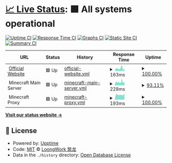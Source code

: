 # [📈 Live Status](https://status.loongwork.net): <!--live status--> **🟩 All systems operational**

[![Uptime CI](https://github.com/loongwork/status/workflows/Uptime%20CI/badge.svg)](https://github.com/loongwork/status/actions?query=workflow%3A%22Uptime+CI%22)
[![Response Time CI](https://github.com/loongwork/status/workflows/Response%20Time%20CI/badge.svg)](https://github.com/loongwork/status/actions?query=workflow%3A%22Response+Time+CI%22)
[![Graphs CI](https://github.com/loongwork/status/workflows/Graphs%20CI/badge.svg)](https://github.com/loongwork/status/actions?query=workflow%3A%22Graphs+CI%22)
[![Static Site CI](https://github.com/loongwork/status/workflows/Static%20Site%20CI/badge.svg)](https://github.com/loongwork/status/actions?query=workflow%3A%22Static+Site+CI%22)
[![Summary CI](https://github.com/loongwork/status/workflows/Summary%20CI/badge.svg)](https://github.com/loongwork/status/actions?query=workflow%3A%22Summary+CI%22)

<!--start: status pages-->
<!-- This summary is generated by Upptime (https://github.com/upptime/upptime) -->
<!-- Do not edit this manually, your changes will be overwritten -->
<!-- prettier-ignore -->
| URL | Status | History | Response Time | Uptime |
| --- | ------ | ------- | ------------- | ------ |
| <img alt="" src="https://favicons.githubusercontent.com/www.loongwork.net" height="13"> [Official Website](https://www.loongwork.net) | 🟩 Up | [official-website.yml](https://github.com/loongwork/status/commits/HEAD/history/official-website.yml) | <details><summary><img alt="Response time graph" src="./graphs/official-website/response-time-week.png" height="20"> 163ms</summary><br><a href="https://status.loongwork.net/history/official-website"><img alt="Response time 181" src="https://img.shields.io/endpoint?url=https%3A%2F%2Fraw.githubusercontent.com%2Floongwork%2Fstatus%2FHEAD%2Fapi%2Fofficial-website%2Fresponse-time.json"></a><br><a href="https://status.loongwork.net/history/official-website"><img alt="24-hour response time 160" src="https://img.shields.io/endpoint?url=https%3A%2F%2Fraw.githubusercontent.com%2Floongwork%2Fstatus%2FHEAD%2Fapi%2Fofficial-website%2Fresponse-time-day.json"></a><br><a href="https://status.loongwork.net/history/official-website"><img alt="7-day response time 163" src="https://img.shields.io/endpoint?url=https%3A%2F%2Fraw.githubusercontent.com%2Floongwork%2Fstatus%2FHEAD%2Fapi%2Fofficial-website%2Fresponse-time-week.json"></a><br><a href="https://status.loongwork.net/history/official-website"><img alt="30-day response time 190" src="https://img.shields.io/endpoint?url=https%3A%2F%2Fraw.githubusercontent.com%2Floongwork%2Fstatus%2FHEAD%2Fapi%2Fofficial-website%2Fresponse-time-month.json"></a><br><a href="https://status.loongwork.net/history/official-website"><img alt="1-year response time 181" src="https://img.shields.io/endpoint?url=https%3A%2F%2Fraw.githubusercontent.com%2Floongwork%2Fstatus%2FHEAD%2Fapi%2Fofficial-website%2Fresponse-time-year.json"></a></details> | <details><summary><a href="https://status.loongwork.net/history/official-website">100.00%</a></summary><a href="https://status.loongwork.net/history/official-website"><img alt="All-time uptime 100.00%" src="https://img.shields.io/endpoint?url=https%3A%2F%2Fraw.githubusercontent.com%2Floongwork%2Fstatus%2FHEAD%2Fapi%2Fofficial-website%2Fuptime.json"></a><br><a href="https://status.loongwork.net/history/official-website"><img alt="24-hour uptime 100.00%" src="https://img.shields.io/endpoint?url=https%3A%2F%2Fraw.githubusercontent.com%2Floongwork%2Fstatus%2FHEAD%2Fapi%2Fofficial-website%2Fuptime-day.json"></a><br><a href="https://status.loongwork.net/history/official-website"><img alt="7-day uptime 100.00%" src="https://img.shields.io/endpoint?url=https%3A%2F%2Fraw.githubusercontent.com%2Floongwork%2Fstatus%2FHEAD%2Fapi%2Fofficial-website%2Fuptime-week.json"></a><br><a href="https://status.loongwork.net/history/official-website"><img alt="30-day uptime 100.00%" src="https://img.shields.io/endpoint?url=https%3A%2F%2Fraw.githubusercontent.com%2Floongwork%2Fstatus%2FHEAD%2Fapi%2Fofficial-website%2Fuptime-month.json"></a><br><a href="https://status.loongwork.net/history/official-website"><img alt="1-year uptime 100.00%" src="https://img.shields.io/endpoint?url=https%3A%2F%2Fraw.githubusercontent.com%2Floongwork%2Fstatus%2FHEAD%2Fapi%2Fofficial-website%2Fuptime-year.json"></a></details>
| <img alt="" src="https://favicons.githubusercontent.com/null" height="13"> Minecraft Main Server | 🟩 Up | [minecraft-main-server.yml](https://github.com/loongwork/status/commits/HEAD/history/minecraft-main-server.yml) | <details><summary><img alt="Response time graph" src="./graphs/minecraft-main-server/response-time-week.png" height="20"> 228ms</summary><br><a href="https://status.loongwork.net/history/minecraft-main-server"><img alt="Response time 377" src="https://img.shields.io/endpoint?url=https%3A%2F%2Fraw.githubusercontent.com%2Floongwork%2Fstatus%2FHEAD%2Fapi%2Fminecraft-main-server%2Fresponse-time.json"></a><br><a href="https://status.loongwork.net/history/minecraft-main-server"><img alt="24-hour response time 240" src="https://img.shields.io/endpoint?url=https%3A%2F%2Fraw.githubusercontent.com%2Floongwork%2Fstatus%2FHEAD%2Fapi%2Fminecraft-main-server%2Fresponse-time-day.json"></a><br><a href="https://status.loongwork.net/history/minecraft-main-server"><img alt="7-day response time 228" src="https://img.shields.io/endpoint?url=https%3A%2F%2Fraw.githubusercontent.com%2Floongwork%2Fstatus%2FHEAD%2Fapi%2Fminecraft-main-server%2Fresponse-time-week.json"></a><br><a href="https://status.loongwork.net/history/minecraft-main-server"><img alt="30-day response time 347" src="https://img.shields.io/endpoint?url=https%3A%2F%2Fraw.githubusercontent.com%2Floongwork%2Fstatus%2FHEAD%2Fapi%2Fminecraft-main-server%2Fresponse-time-month.json"></a><br><a href="https://status.loongwork.net/history/minecraft-main-server"><img alt="1-year response time 377" src="https://img.shields.io/endpoint?url=https%3A%2F%2Fraw.githubusercontent.com%2Floongwork%2Fstatus%2FHEAD%2Fapi%2Fminecraft-main-server%2Fresponse-time-year.json"></a></details> | <details><summary><a href="https://status.loongwork.net/history/minecraft-main-server">93.11%</a></summary><a href="https://status.loongwork.net/history/minecraft-main-server"><img alt="All-time uptime 93.87%" src="https://img.shields.io/endpoint?url=https%3A%2F%2Fraw.githubusercontent.com%2Floongwork%2Fstatus%2FHEAD%2Fapi%2Fminecraft-main-server%2Fuptime.json"></a><br><a href="https://status.loongwork.net/history/minecraft-main-server"><img alt="24-hour uptime 100.00%" src="https://img.shields.io/endpoint?url=https%3A%2F%2Fraw.githubusercontent.com%2Floongwork%2Fstatus%2FHEAD%2Fapi%2Fminecraft-main-server%2Fuptime-day.json"></a><br><a href="https://status.loongwork.net/history/minecraft-main-server"><img alt="7-day uptime 93.11%" src="https://img.shields.io/endpoint?url=https%3A%2F%2Fraw.githubusercontent.com%2Floongwork%2Fstatus%2FHEAD%2Fapi%2Fminecraft-main-server%2Fuptime-week.json"></a><br><a href="https://status.loongwork.net/history/minecraft-main-server"><img alt="30-day uptime 90.89%" src="https://img.shields.io/endpoint?url=https%3A%2F%2Fraw.githubusercontent.com%2Floongwork%2Fstatus%2FHEAD%2Fapi%2Fminecraft-main-server%2Fuptime-month.json"></a><br><a href="https://status.loongwork.net/history/minecraft-main-server"><img alt="1-year uptime 93.87%" src="https://img.shields.io/endpoint?url=https%3A%2F%2Fraw.githubusercontent.com%2Floongwork%2Fstatus%2FHEAD%2Fapi%2Fminecraft-main-server%2Fuptime-year.json"></a></details>
| <img alt="" src="https://favicons.githubusercontent.com/null" height="13"> Minecraft Proxy | 🟩 Up | [minecraft-proxy.yml](https://github.com/loongwork/status/commits/HEAD/history/minecraft-proxy.yml) | <details><summary><img alt="Response time graph" src="./graphs/minecraft-proxy/response-time-week.png" height="20"> 193ms</summary><br><a href="https://status.loongwork.net/history/minecraft-proxy"><img alt="Response time 213" src="https://img.shields.io/endpoint?url=https%3A%2F%2Fraw.githubusercontent.com%2Floongwork%2Fstatus%2FHEAD%2Fapi%2Fminecraft-proxy%2Fresponse-time.json"></a><br><a href="https://status.loongwork.net/history/minecraft-proxy"><img alt="24-hour response time 221" src="https://img.shields.io/endpoint?url=https%3A%2F%2Fraw.githubusercontent.com%2Floongwork%2Fstatus%2FHEAD%2Fapi%2Fminecraft-proxy%2Fresponse-time-day.json"></a><br><a href="https://status.loongwork.net/history/minecraft-proxy"><img alt="7-day response time 193" src="https://img.shields.io/endpoint?url=https%3A%2F%2Fraw.githubusercontent.com%2Floongwork%2Fstatus%2FHEAD%2Fapi%2Fminecraft-proxy%2Fresponse-time-week.json"></a><br><a href="https://status.loongwork.net/history/minecraft-proxy"><img alt="30-day response time 213" src="https://img.shields.io/endpoint?url=https%3A%2F%2Fraw.githubusercontent.com%2Floongwork%2Fstatus%2FHEAD%2Fapi%2Fminecraft-proxy%2Fresponse-time-month.json"></a><br><a href="https://status.loongwork.net/history/minecraft-proxy"><img alt="1-year response time 213" src="https://img.shields.io/endpoint?url=https%3A%2F%2Fraw.githubusercontent.com%2Floongwork%2Fstatus%2FHEAD%2Fapi%2Fminecraft-proxy%2Fresponse-time-year.json"></a></details> | <details><summary><a href="https://status.loongwork.net/history/minecraft-proxy">100.00%</a></summary><a href="https://status.loongwork.net/history/minecraft-proxy"><img alt="All-time uptime 90.79%" src="https://img.shields.io/endpoint?url=https%3A%2F%2Fraw.githubusercontent.com%2Floongwork%2Fstatus%2FHEAD%2Fapi%2Fminecraft-proxy%2Fuptime.json"></a><br><a href="https://status.loongwork.net/history/minecraft-proxy"><img alt="24-hour uptime 100.00%" src="https://img.shields.io/endpoint?url=https%3A%2F%2Fraw.githubusercontent.com%2Floongwork%2Fstatus%2FHEAD%2Fapi%2Fminecraft-proxy%2Fuptime-day.json"></a><br><a href="https://status.loongwork.net/history/minecraft-proxy"><img alt="7-day uptime 100.00%" src="https://img.shields.io/endpoint?url=https%3A%2F%2Fraw.githubusercontent.com%2Floongwork%2Fstatus%2FHEAD%2Fapi%2Fminecraft-proxy%2Fuptime-week.json"></a><br><a href="https://status.loongwork.net/history/minecraft-proxy"><img alt="30-day uptime 86.26%" src="https://img.shields.io/endpoint?url=https%3A%2F%2Fraw.githubusercontent.com%2Floongwork%2Fstatus%2FHEAD%2Fapi%2Fminecraft-proxy%2Fuptime-month.json"></a><br><a href="https://status.loongwork.net/history/minecraft-proxy"><img alt="1-year uptime 90.79%" src="https://img.shields.io/endpoint?url=https%3A%2F%2Fraw.githubusercontent.com%2Floongwork%2Fstatus%2FHEAD%2Fapi%2Fminecraft-proxy%2Fuptime-year.json"></a></details>

<!--end: status pages-->

[**Visit our status website →**](https://status.loongwork.net)

## 📄 License

- Powered by: [Upptime](https://github.com/upptime/upptime)
- Code: [MIT](./LICENSE) © [LoongWork 筑龙](https://www.loongwork.net)
- Data in the `./history` directory: [Open Database License](https://opendatacommons.org/licenses/odbl/1-0/)
